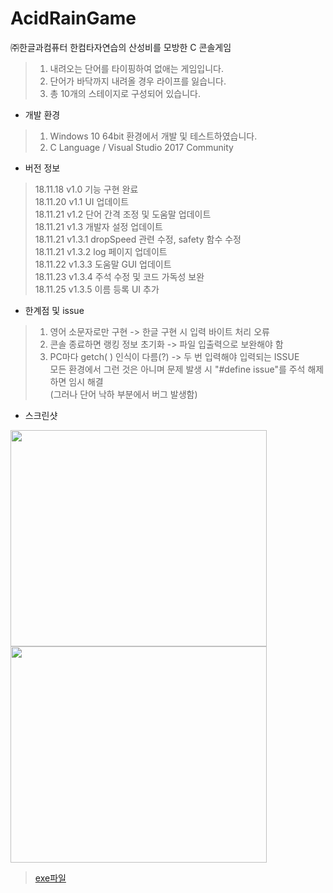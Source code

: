 ﻿# AcidRainGame
㈜한글과컴퓨터 한컴타자연습의 산성비를 모방한 C 콘솔게임

> 1. 내려오는 단어를 타이핑하여 없애는 게임입니다.
> 2. 단어가 바닥까지 내려올 경우 라이프를 잃습니다.
> 3. 총 10개의 스테이지로 구성되어 있습니다.

* 개발 환경
> 1. Windows 10 64bit 환경에서 개발 및 테스트하였습니다.
> 2. C Language / Visual Studio 2017 Community

* 버전 정보
> 18.11.18 v1.0 기능 구현 완료<br>
> 18.11.20 v1.1 UI 업데이트<br>
> 18.11.21 v1.2 단어 간격 조정 및 도움말 업데이트<br>
> 18.11.21 v1.3 개발자 설정 업데이트<br>
> 18.11.21 v1.3.1 dropSpeed 관련 수정, safety 함수 수정<br>
> 18.11.21 v1.3.2 log 페이지 업데이트<br>
> 18.11.22 v1.3.3 도움말 GUI 업데이트<br>
> 18.11.23 v1.3.4 주석 수정 및 코드 가독성 보완<br>
> 18.11.25 v1.3.5 이름 등록 UI 추가<br>

* 한계점 및 issue
> 1. 영어 소문자로만 구현 -> 한글 구현 시 입력 바이트 처리 오류
> 2. 콘솔 종료하면 랭킹 정보 초기화 -> 파일 입출력으로 보완해야 함
> 3. PC마다 getch( ) 인식이 다름(?) -> 두 번 입력해야 입력되는 ISSUE<br>
> 모든 환경에서 그런 것은 아니며 문제 발생 시 "#define issue"를 주석 해제하면 임시 해결<br>
> (그러나 단어 낙하 부분에서 버그 발생함)

* 스크린샷<br>

<img src="https://i.imgur.com/kUTPYI1.png" width="410" height="346"> <img src="https://i.imgur.com/oway0Y2.png" width="410" height="346">

> [exe파일](https://github.com/youseokhwan/AcidRainGame/blob/master/AcidRain/AcidRain/download/AcidRain.zip?raw=true)

